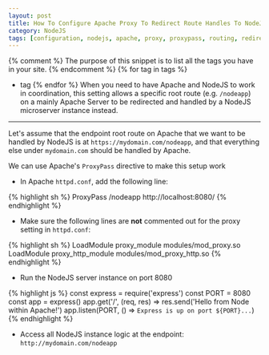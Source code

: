 ```yaml
---
layout: post
title: How To Configure Apache Proxy To Redirect Route Handles To NodeJS
category: NodeJS
tags: [configuration, nodejs, apache, proxy, proxypass, routing, redirect]
---
```

{% comment %}
The purpose of this snippet is to list all the tags you have in your site.
{% endcomment %}
{% for tag in tags %}
- tag
{% endfor %}
When you need to have Apache and NodeJS to work in coordination, this setting allows a specific root route (e.g. `/nodeapp`) on a mainly Apache Server to be redirected and handled by a NodeJS microserver instance instead.

---

Let's assume that the endpoint root route on Apache that we want to be handled by NodeJS is at `https://mydomain.com/nodeapp`, and that everything else under `mydomain.com` should be handled by Apache.

We can use Apache's `ProxyPass` directive to make this setup work

- In Apache `httpd.conf`, add the following line:

{% highlight sh %}
ProxyPass /nodeapp http://localhost:8080/
{% endhighlight %}

- Make sure the following lines are **not** commented out for the proxy setting in `httpd.conf`:

{% highlight sh %}
LoadModule proxy_module modules/mod_proxy.so
LoadModule proxy_http_module modules/mod_proxy_http.so
{% endhighlight %}

- Run the NodeJS server instance on port 8080

{% highlight js %}
const express = require('express')
const PORT = 8080
const app = express()
app.get('/', (req, res) => res.send('Hello from Node within Apache!')
app.listen(PORT, () => `Express is up on port ${PORT}...`)
{% endhighlight %}

- Access all NodeJS instance logic at the endpoint: `http://mydomain.com/nodeapp`
